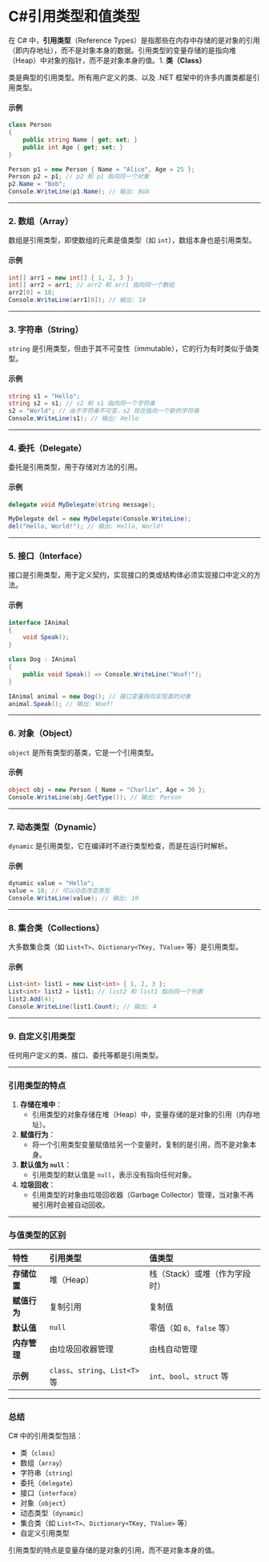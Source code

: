# C#引用类型和值类型

在 C# 中，**引用类型**（Reference Types）是指那些在内存中存储的是对象的引用（即内存地址），而不是对象本身的数据。引用类型的变量存储的是指向堆（Heap）中对象的指针，而不是对象本身的值。1. **类（Class）**

类是典型的引用类型。所有用户定义的类、以及 .NET 框架中的许多内置类都是引用类型。

#### 示例

```c#
class Person
{
    public string Name { get; set; }
    public int Age { get; set; }
}

Person p1 = new Person { Name = "Alice", Age = 25 };
Person p2 = p1; // p2 和 p1 指向同一个对象
p2.Name = "Bob";
Console.WriteLine(p1.Name); // 输出: Bob
```

------

### 2. **数组（Array）**

数组是引用类型，即使数组的元素是值类型（如 `int`），数组本身也是引用类型。

#### 示例

```c#
int[] arr1 = new int[] { 1, 2, 3 };
int[] arr2 = arr1; // arr2 和 arr1 指向同一个数组
arr2[0] = 10;
Console.WriteLine(arr1[0]); // 输出: 10
```

------

### 3. **字符串（String）**

`string` 是引用类型，但由于其不可变性（immutable），它的行为有时类似于值类型。

#### 示例

```c#
string s1 = "Hello";
string s2 = s1; // s2 和 s1 指向同一个字符串
s2 = "World"; // 由于字符串不可变，s2 现在指向一个新的字符串
Console.WriteLine(s1); // 输出: Hello
```

------

### 4. **委托（Delegate）**

委托是引用类型，用于存储对方法的引用。

#### 示例

```c#
delegate void MyDelegate(string message);

MyDelegate del = new MyDelegate(Console.WriteLine);
del("Hello, World!"); // 输出: Hello, World!
```

------

### 5. **接口（Interface）**

接口是引用类型，用于定义契约，实现接口的类或结构体必须实现接口中定义的方法。

#### 示例

```c#
interface IAnimal
{
    void Speak();
}

class Dog : IAnimal
{
    public void Speak() => Console.WriteLine("Woof!");
}

IAnimal animal = new Dog(); // 接口变量指向实现类的对象
animal.Speak(); // 输出: Woof!
```

------

### 6. **对象（Object）**

`object` 是所有类型的基类，它是一个引用类型。

#### 示例

```c#
object obj = new Person { Name = "Charlie", Age = 30 };
Console.WriteLine(obj.GetType()); // 输出: Person
```

------

### 7. **动态类型（Dynamic）**

`dynamic` 是引用类型，它在编译时不进行类型检查，而是在运行时解析。

#### 示例

```c#
dynamic value = "Hello";
value = 10; // 可以动态改变类型
Console.WriteLine(value); // 输出: 10
```

------

### 8. **集合类（Collections）**

大多数集合类（如 `List<T>`、`Dictionary<TKey, TValue>` 等）是引用类型。

#### 示例

```c#
List<int> list1 = new List<int> { 1, 2, 3 };
List<int> list2 = list1; // list2 和 list1 指向同一个列表
list2.Add(4);
Console.WriteLine(list1.Count); // 输出: 4
```

------

### 9. **自定义引用类型**

任何用户定义的类、接口、委托等都是引用类型。

------

### 引用类型的特点

1. **存储在堆中**：
   - 引用类型的对象存储在堆（Heap）中，变量存储的是对象的引用（内存地址）。
2. **赋值行为**：
   - 将一个引用类型变量赋值给另一个变量时，复制的是引用，而不是对象本身。
3. **默认值为 `null`**：
   - 引用类型的默认值是 `null`，表示没有指向任何对象。
4. **垃圾回收**：
   - 引用类型的对象由垃圾回收器（Garbage Collector）管理，当对象不再被引用时会被自动回收。

------

### 与值类型的区别

| 特性         | 引用类型                        | 值类型                        |
| :----------- | :------------------------------ | :---------------------------- |
| **存储位置** | 堆（Heap）                      | 栈（Stack）或堆（作为字段时） |
| **赋值行为** | 复制引用                        | 复制值                        |
| **默认值**   | `null`                          | 零值（如 `0`、`false` 等）    |
| **内存管理** | 由垃圾回收器管理                | 由栈自动管理                  |
| **示例**     | `class`、`string`、`List<T>` 等 | `int`、`bool`、`struct` 等    |

------

### 总结

C# 中的引用类型包括：

- 类（`class`）
- 数组（`array`）
- 字符串（`string`）
- 委托（`delegate`）
- 接口（`interface`）
- 对象（`object`）
- 动态类型（`dynamic`）
- 集合类（如 `List<T>`、`Dictionary<TKey, TValue>` 等）
- 自定义引用类型

引用类型的特点是变量存储的是对象的引用，而不是对象本身的值。